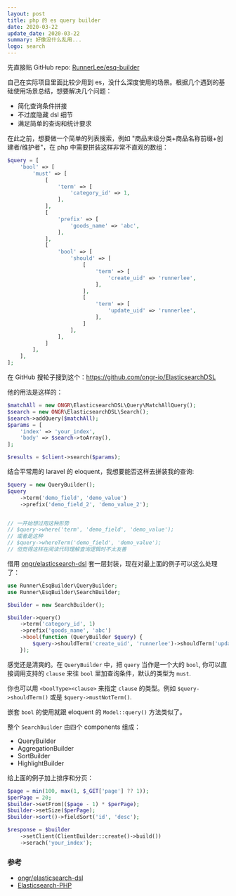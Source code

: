 ```yaml
---
layout: post
title: php 的 es query builder
date: 2020-03-22
update_date: 2020-03-22
summary: 好像没什么乱用...
logo: search
---
```


先直接贴 GitHub repo: [RunnerLee/esq-builder](https://github.com/runnerlee/esq-builder)

自己在实际项目里面比较少用到 es，没什么深度使用的场景。根据几个遇到的基础使用场景总结，想要解决几个问题：

* 简化查询条件拼接
* 不过度隐藏 dsl 细节
* 满足简单的查询和统计要求

在此之前，想要做一个简单的列表搜索，例如 "商品末级分类+商品名称前缀+创建者/维护者"，在 php 中需要拼装这样非常不直观的数组：

```php
$query = [
    'bool' => [
        'must' => [
            [
                'term' => [
                    'category_id' => 1,
                ],
            ],
            [
                'prefix' => [
                    'goods_name' => 'abc',
                ],
            ],
            [
                'bool' => [
                    'should' => [
                        [
                            'term' => [
                                'create_uid' => 'runnerlee',
                            ],
                        ],
                        [
                            'term' => [
                                'update_uid' => 'runnerlee',
                            ],
                        ]
                    ],
                ],
            ]
        ],
    ],
];
```

在 GitHub 搜轮子搜到这个：https://github.com/ongr-io/ElasticsearchDSL

他的用法是这样的：

```php
$matchAll = new ONGR\ElasticsearchDSL\Query\MatchAllQuery();
$search = new ONGR\ElasticsearchDSL\Search();
$search->addQuery($matchAll);
$params = [
    'index' => 'your_index',
    'body' => $search->toArray(),
];

$results = $client->search($params);
```

结合平常用的 laravel 的 eloquent，我想要能否这样去拼装我的查询:

```php
$query = new QueryBuilder();
$query
    ->term('demo_field', 'demo_value')
    ->prefix('demo_field_2', 'demo_value_2');


// 一开始想过用这种形势
// $query->where('term', 'demo_field', 'demo_value');
// 或者是这种
// $query->whereTerm('demo_field', 'demo_value');
// 但觉得这样在阅读代码理解查询逻辑时不太友善
```

借用 [ongr/elasticsearch-dsl](https://github.com/ongr-io/ElasticsearchDSL) 套一层封装，现在对最上面的例子可以这么处理了：

```php
use Runner\EsqBuilder\QueryBuilder;
use Runner\EsqBuilder\SearchBuilder;

$builder = new SearchBuilder();

$builder->query()
    ->term('category_id', 1)
    ->prefix('goods_name', 'abc')
    ->bool(function (QueryBuilder $query) {
        $query->shouldTerm('create_uid', 'runnerlee')->shouldTerm('update_uid', 'runnerlee');
    });
```

感觉还是清爽的。在 `QueryBuilder` 中，把 `query` 当作是一个大的 `bool`, 你可以直接调用支持的 `clause` 来往 `bool` 里加查询条件，默认的类型为 `must`.

你也可以用 `<boolType><clause>` 来指定 `clause` 的类型。例如 `$query->shouldTerm()` 或是 `$query->mustNotTerm()`. 

嵌套 `bool` 的使用就跟 eloquent 的 `Model::query()` 方法类似了。

整个 `SearchBuilder` 由四个 components 组成：

- QueryBuilder
- AggregationBuilder
- SortBuilder
- HighlightBuilder

给上面的例子加上排序和分页：

```php
$page = min(100, max(1, $_GET['page'] ?? 1));
$perPage = 20;
$builder->setFrom(($page - 1) * $perPage);
$builder->setSize($perPage);
$builder->sort()->fieldSort('id', 'desc');

$response = $builder
    ->setClient(ClientBuilder::create()->build())
    ->serach('your_index');
```

### 参考
- [ongr/elasticsearch-dsl](https://github.com/ongr-io/ElasticsearchDSL)
- [Elasticsearch-PHP](https://www.elastic.co/guide/en/elasticsearch/client/php-api/current/index.html)


